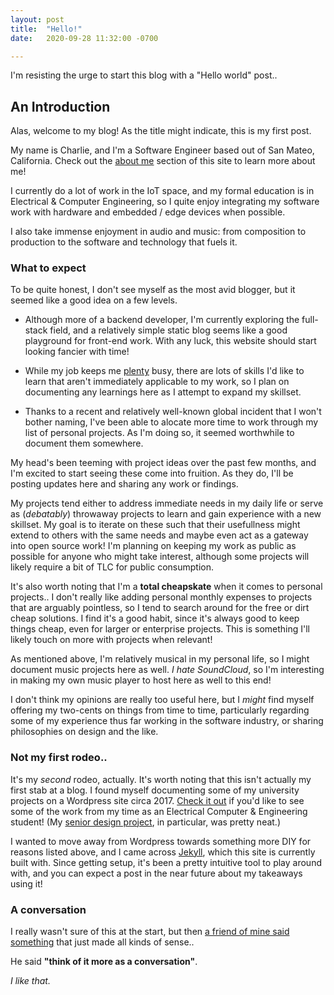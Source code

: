 ```yaml
---
layout: post
title:  "Hello!"
date:   2020-09-28 11:32:00 -0700

---
```


I'm resisting the urge to start this blog with a "Hello world" post.. 

## An Introduction

Alas, welcome to my blog! As the title might indicate, this is my first post.

My name is Charlie, and I'm a Software Engineer based out of San Mateo, California. Check out the [about me](/about/) section of this site
to learn more about me!

I currently do a lot of work in the IoT space, and my formal education is in Electrical & Computer Engineering, so I quite
enjoy integrating my software work with hardware and embedded / edge devices when possible.

I also take immense enjoyment in audio and music: from composition to production to the software and technology that fuels it.

### What to expect
To be quite honest, I don't see myself as the most avid blogger, but it seemed like a good idea on a few levels.

- Although more of a backend developer, I'm currently exploring the full-stack field, and a relatively simple
static blog seems like a good playground for front-end work. With any luck, this website should start looking fancier with time!

- While my job keeps me [plenty](https://www.plenty.ag/) busy, there are lots of skills I'd like to learn that aren't
immediately applicable to my work, so I plan on documenting any learnings here as I attempt to expand my skillset.

- Thanks to a recent and relatively well-known global incident that I won't bother naming, I've been able
to alocate more time to work through my list of personal projects. As I'm doing so, it seemed worthwhile
to document them somewhere.

My head's been teeming with project ideas over the past few months, and I'm excited to start seeing these come into fruition.
As they do, I'll be posting updates here and sharing any work or findings.

My projects tend either to address immediate needs in my daily life or serve as (*debatably*) throwaway
projects to learn and gain experience with a new skillset. My goal is to iterate on these such that
their usefullness might extend to others with the same needs and maybe even act as a gateway into
open source work! I'm planning on keeping my work as public as possible for anyone who might take interest,
although some projects will likely require a bit of TLC for public consumption.

It's also worth noting that I'm a **total cheapskate** when it comes to personal projects.. I don't really like
adding personal monthly expenses to projects that are arguably pointless, so I tend to search around for the
free or dirt cheap solutions. I find it's a good habit, since it's always good to keep things cheap,
even for larger or enterprise projects. This is something I'll likely touch on more with projects when relevant!

As mentioned above, I'm relatively musical in my personal life, so I might document music projects here as well.
*I hate SoundCloud*, so I'm interesting in making my own music player to host here as well to this end!

I don't think my opinions are really too useful here, but I *might* find myself offering my two-cents on
things from time to time, particularly regarding some of my experience thus far working in the software
industry, or sharing philosophies on design and the like. 

### Not my first rodeo..
It's my *second* rodeo, actually. It's worth noting that this isn't actually my first stab at a blog. I found myself documenting some of my university projects
on a Wordpress site circa 2017. [Check it out](https://charliekingprojects.wordpress.com) if you'd like to see some of
the work from my time as an Electrical Computer & Engineering student! (My [senior design project](https://charliekingprojects.wordpress.com/2017/01/01/the-robotic-yard-weeder-part-1/), in particular, was pretty neat.)

I wanted to move away from Wordpress towards something more DIY for reasons listed above, and I came across
[Jekyll](https://jekyllrb.com/), which this site is currently built with. Since getting setup, it's been a
pretty intuitive tool to play around with, and you can expect a post in the near future about my takeaways
using it!

### A conversation
I really wasn't sure of this at the start, but then [a friend of mine said something](https://www.youtube.com/watch?v=OyGG0VMldg0&ab_channel=OnlineFuel)
that just made all kinds of sense..

He said **"think of it more as a conversation"**.

*I like that.*
